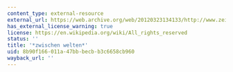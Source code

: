 ```yaml
---
content_type: external-resource
external_url: https://web.archive.org/web/20120323134133/http://www.zeit.de/video/2010-11/681384994001
has_external_license_warning: true
license: https://en.wikipedia.org/wiki/All_rights_reserved
status: ''
title: '*zwischen welten*'
uid: 8b90f166-011a-47bb-becb-b3c6658cb960
wayback_url: ''
---
```

